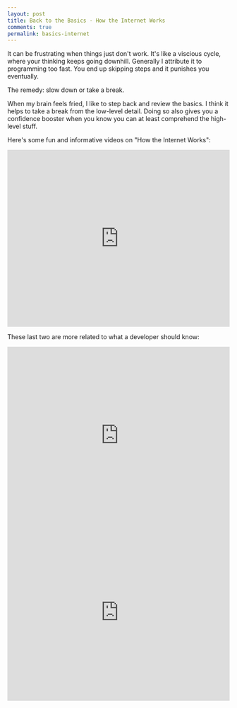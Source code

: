 ```yaml
---
layout: post
title: Back to the Basics - How the Internet Works 
comments: true
permalink: basics-internet 
---
```


It can be frustrating when things just don't work. It's like a
viscious cycle, where your thinking keeps going downhill.  Generally I
attribute it to programming too fast. You end up skipping steps and it
punishes you eventually.

The remedy:  slow down or take a break.

When my brain feels fried, I like to step back and review the basics.
I think it helps to take a break from the low-level detail. Doing so
also gives you a confidence booster when you know you can at least comprehend the
high-level stuff.

<!--more-->

Here's some fun and informative videos on "How the Internet Works": 

<iframe width="100%" height="400" src="https://www.youtube.com/embed/WwyJGzZmBe8" frameborder="0" allowfullscreen></iframe>

These last two are more related to what a developer should know:

<iframe width="100%" height="400" src="https://www.youtube.com/embed/e4S8zfLdLgQ" frameborder="0" allowfullscreen></iframe>

<iframe width="100%" height="400" src="https://www.youtube.com/embed/FTAPjr7vgxE" frameborder="0" allowfullscreen></iframe>
